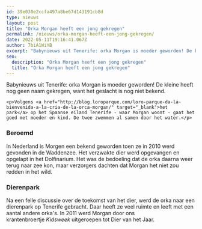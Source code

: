 ```yaml
---
id: 39e030e2ccfa497a8be67d143191cb8d
type: nieuws
layout: post
title: "Orka Morgan heeft een jong gekregen"
permalink: /nieuws/orka-morgan-heeft-een-jong-gekregen/
date: 2022-05-11T19:16:41.067Z
author: 7biA1WiYB
excerpt: "Babynieuws uit Tenerife: orka Morgan is moeder geworden! De kleine heeft nog geen naam gekregen, want het geslacht is nog niet bekend.  "
seo:
  description: "Orka Morgan heeft een jong gekregen"
  title: "Orka Morgan heeft een jong gekregen"
---
```

Babynieuws uit Tenerife: orka Morgan is moeder geworden! De kleine heeft nog geen naam gekregen, want het geslacht is nog niet bekend.  

    <p>Volgens <a href="http://blog.loroparque.com/loro-parque-da-la-bienvenida-a-la-cria-de-la-orca-morgan/" target="_blank">het park</a> op het Spaanse eiland Tenerife - waar Morgan woont - gaat het goed met moeder en kind. De twee zwemmen al samen door het water.</p>
<p><div class="media media-element-container media-default"><div id="file-534714" class="file file-image file-image-oembed">

        
  
  <div class="content">
    
  </div>

  
</div>
</div>
<h3>Beroemd</h3>
<p>In Nederland is Morgen een bekend geworden toen ze in 2010 werd gevonden in de Waddenzee. Het verzwakte dier werd opgevangen en opgelapt in het Dolfinarium. Het was de bedoeling dat de orka daarna weer terug naar zee kon, maar verzorgers dachten dat Morgan het niet zou redden in het wild.</p>
<h3>Dierenpark</h3>
<p>Na een felle discussie over de toekomst van het dier, werd de orka naar een dierenpark op Tenerife gebracht. Daar heeft ze veel ruimte en leeft met een aantal andere orka's. In 2011 werd Morgan door ons krantenbroertje <em>Kidsweek </em>uitgeroepen tot Dier van het Jaar.</p>  
